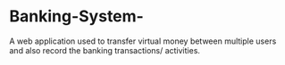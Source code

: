 # Banking-System-
A web application used to transfer virtual money between multiple users and also record the banking transactions/ activities.
